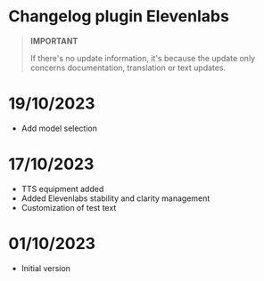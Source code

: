 # Changelog plugin Elevenlabs

>**IMPORTANT**
>
>If there's no update information, it's because the update only concerns documentation, translation or text updates.
# 19/10/2023
- Add model selection
# 17/10/2023
- TTS equipment added
- Added Elevenlabs stability and clarity management
- Customization of test text
# 01/10/2023

- Initial version